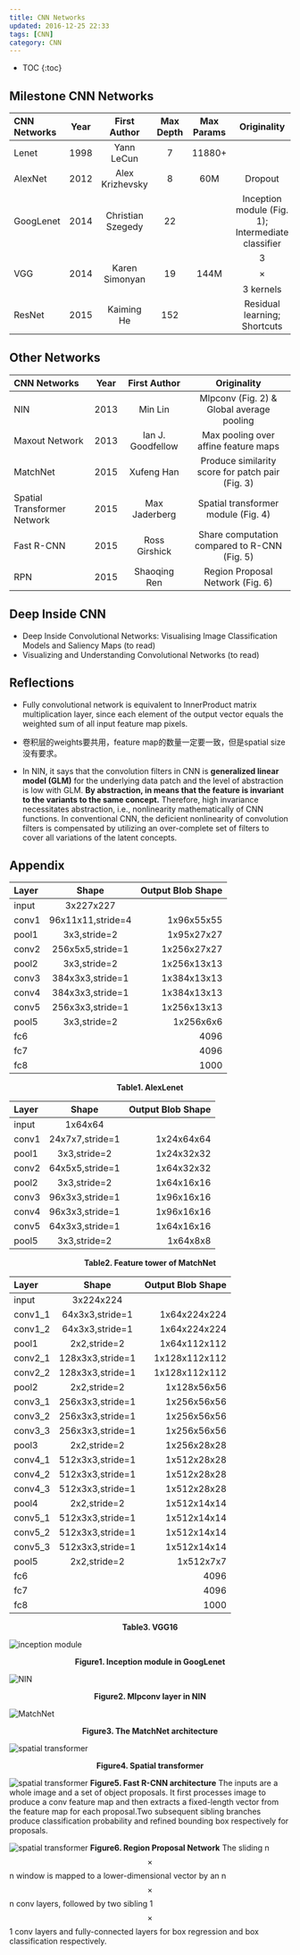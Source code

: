 ```yaml
---
title: CNN Networks
updated: 2016-12-25 22:33
tags: [CNN]
category: CNN
---
```


* TOC
{:toc}

## Milestone CNN Networks

| CNN Networks  | Year          | First Author      | Max Depth | Max Params | Originality |
|:------------- |:-------------:|:-----------------:|:---------:|:----------:|:-----------------:|
| Lenet         | 1998          | Yann LeCun        | 7         | 11880+     |
| AlexNet       | 2012          | Alex Krizhevsky   | 8         | 60M        | Dropout |
| GoogLenet     | 2014          | Christian Szegedy | 22        |            | Inception module (Fig. 1); Intermediate classifier |
| VGG           | 2014          | Karen Simonyan    | 19        | 144M       | 3$$\times$$3 kernels |
| ResNet        | 2015          | Kaiming He        | 152       |            | Residual learning; Shortcuts|

## Other Networks

| CNN Networks | Year | First Author |  Originality        |
|:--------- |:---------:|:---------------:|:-----------------:|
| NIN       | 2013   | Min Lin  | Mlpconv (Fig. 2) & Global average pooling|
| Maxout Network| 2013  | Ian J. Goodfellow    | Max pooling over affine feature maps|
| MatchNet| 2015  | Xufeng Han | Produce similarity score for patch pair (Fig. 3)|
| Spatial Transformer Network| 2015  | Max Jaderberg | Spatial transformer module (Fig. 4)|
|Fast R-CNN | 2015 | Ross Girshick | Share computation compared to R-CNN (Fig. 5) |
| RPN | 2015 | Shaoqing Ren | Region Proposal Network (Fig. 6)|

## Deep Inside CNN

* Deep Inside Convolutional Networks: Visualising Image Classification Models and Saliency Maps (to read)
* Visualizing and Understanding Convolutional Networks (to read)


## Reflections

* Fully convolutional network is equivalent to InnerProduct matrix multiplication layer, since each element of the output vector equals the weighted sum of all input feature map pixels.

* 卷积层的weights要共用，feature map的数量一定要一致，但是spatial size没有要求。
* In NIN, it says that the convolution filters in CNN is **generalized linear model (GLM)** for the underlying data patch and the level of abstraction is low with GLM. **By abstraction, in means that the feature is invariant to the variants to the same concept.** Therefore, high invariance necessitates abstraction, i.e., nonlinearity mathematically of CNN functions. In conventional CNN, the deficient nonlinearity of convolution filters is compensated by utilizing an over-complete set of filters to cover all variations of the latent concepts.

## Appendix

| Layer | Shape | Output Blob Shape |
|:-------------|:-------------:|-------------:|
|input|3x227x227|
|conv1|96x11x11,stride=4|1x96x55x55|
|pool1|3x3,stride=2|1x95x27x27|
|conv2|256x5x5,stride=1|1x256x27x27|
|pool2|3x3,stride=2|1x256x13x13|
|conv3|384x3x3,stride=1|1x384x13x13|
|conv4|384x3x3,stride=1|1x384x13x13|
|conv5|256x3x3,stride=1|1x256x13x13|
|pool5|3x3,stride=2|1x256x6x6|
|fc6||4096|
|fc7||4096|
|fc8||1000|

**<center>Table1. AlexLenet </center>**

| Layer | Shape | Output Blob Shape |
|:-------------|:-------------:|-------------:|
|input|1x64x64|
|conv1|24x7x7,stride=1|1x24x64x64|
|pool1|3x3,stride=2|1x24x32x32|
|conv2|64x5x5,stride=1|1x64x32x32|
|pool2|3x3,stride=2|1x64x16x16|
|conv3|96x3x3,stride=1|1x96x16x16|
|conv4|96x3x3,stride=1|1x96x16x16|
|conv5|64x3x3,stride=1|1x64x16x16|
|pool5|3x3,stride=2|1x64x8x8|

**<center>Table2. Feature tower of MatchNet </center>**

| Layer | Shape | Output Blob Shape |
|:-------------|:-------------:|-------------:|
|input|3x224x224|
|conv1_1|64x3x3,stride=1|1x64x224x224|
|conv1_2|64x3x3,stride=1|1x64x224x224|
|pool1|2x2,stride=2|1x64x112x112|
|conv2_1|128x3x3,stride=1|1x128x112x112|
|conv2_2|128x3x3,stride=1|1x128x112x112|
|pool2|2x2,stride=2|1x128x56x56|
|conv3_1|256x3x3,stride=1|1x256x56x56|
|conv3_2|256x3x3,stride=1|1x256x56x56|
|conv3_3|256x3x3,stride=1|1x256x56x56|
|pool3|2x2,stride=2|1x256x28x28|
|conv4_1|512x3x3,stride=1|1x512x28x28|
|conv4_2|512x3x3,stride=1|1x512x28x28|
|conv4_3|512x3x3,stride=1|1x512x28x28|
|pool4|2x2,stride=2|1x512x14x14|
|conv5_1|512x3x3,stride=1|1x512x14x14|
|conv5_2|512x3x3,stride=1|1x512x14x14|
|conv5_3|512x3x3,stride=1|1x512x14x14|
|pool5|2x2,stride=2|1x512x7x7|
|fc6||4096|
|fc7||4096|
|fc8||1000|

**<center>Table3. VGG16 </center>**







![inception module]({{site.baseurl}}/images/inception_module.png)
**<center>Figure1. Inception module in GoogLenet </center>**

![NIN]({{site.baseurl}}/images/NIN.png)
**<center>Figure2. Mlpconv layer in NIN </center>**

![MatchNet]({{site.baseurl}}/images/matchnet.png)
**<center>Figure3. The MatchNet architecture </center>**

![spatial transformer]({{site.baseurl}}/images/spatial_transformer.png)
**<center>Figure4. Spatial transformer </center>**

![spatial transformer]({{site.baseurl}}/images/Fast-R-CNN.png)
**Figure5. Fast R-CNN architecture** The inputs are a whole image and a set of object proposals. It first processes image to produce a conv feature map and then extracts a fixed-length vector from the feature map for each proposal.Two subsequent sibling branches produce classification probability and refined bounding box respectively for proposals.

![spatial transformer]({{site.baseurl}}/images/RPN.png)
**Figure6. Region Proposal Network** The sliding n$$\times$$n window is mapped to a lower-dimensional vector by an n$$\times$$n conv layers, followed by two sibling 1$$\times$$1 conv layers and fully-connected layers for box regression and box classification respectively.
